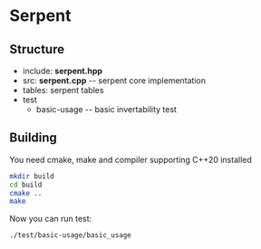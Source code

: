 # Serpent

## Structure

- include: **serpent.hpp** 
- src: **serpent.cpp** -- serpent core implementation
- tables: serpent tables
- test
    - basic-usage -- basic invertability test

## Building

You need cmake, make and compiler supporting C++20 installed
```sh
mkdir build
cd build
cmake ..
make
```

Now you can run test:
```sh
./test/basic-usage/basic_usage
```

